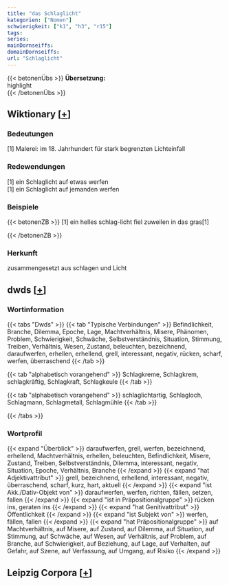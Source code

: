 ```yaml
---
title: "das Schlaglicht"
kategorien: ["Nomen"]
schwierigkeit: ["k1", "h3", "r15"]
tags:
series:
mainDornseiffs:
domainDornseiffs:
url: "Schlaglicht"
---
```


{{< betonenÜbs >}}
**Übersetzung:**  
highlight  
{{< /betonenÜbs >}}

## Wiktionary [[+](https://de.wiktionary.org/wiki/Schlaglicht)]

### Bedeutungen
[1] Malerei: im 18. Jahrhundert für stark begrenzten Lichteinfall  

### Redewendungen
[1] ein Schlaglicht auf etwas werfen  
[1] ein Schlaglicht auf jemanden werfen  

### Beispiele
{{< betonenZB >}}
[1] ein helles schlag-licht fiel zuweilen in das gras[1]  

{{< /betonenZB >}}
### Herkunft
zusammengesetzt aus schlagen und Licht  



## dwds [[+](https://www.dwds.de/wb/Schlaglicht)]

### Wortinformation
{{< tabs "Dwds" >}}
{{< tab "Typische Verbindungen" >}}
Befindlichkeit, Branche, Dilemma, Epoche, Lage, Machtverhältnis, Misere, Phänomen, Problem, Schwierigkeit, Schwäche, Selbstverständnis, Situation, Stimmung, Treiben, Verhältnis, Wesen, Zustand, beleuchten, bezeichnend, daraufwerfen, erhellen, erhellend, grell, interessant, negativ, rücken, scharf, werfen, überraschend
{{< /tab >}}

{{< tab "alphabetisch vorangehend" >}}
Schlagkreme, Schlagkrem, schlagkräftig, Schlagkraft, Schlagkeule
{{< /tab >}}

{{< tab "alphabetisch vorangehend" >}}
schlaglichtartig, Schlagloch, Schlagmann, Schlagmetall, Schlagmühle
{{< /tab >}}

{{< /tabs >}}

### Wortprofil
{{< expand "Überblick" >}} daraufwerfen, grell, werfen, bezeichnend, erhellend, Machtverhältnis, erhellen, beleuchten, Befindlichkeit, Misere, Zustand, Treiben, Selbstverständnis, Dilemma, interessant, negativ, Situation, Epoche, Verhältnis, Branche {{< /expand >}}
{{< expand "hat Adjektivattribut" >}} grell, bezeichnend, erhellend, interessant, negativ, überraschend, scharf, kurz, hart, aktuell {{< /expand >}}
{{< expand "ist Akk./Dativ-Objekt von" >}} daraufwerfen, werfen, richten, fällen, setzen, fallen {{< /expand >}}
{{< expand "ist in Präpositionalgruppe" >}} rücken ins, geraten ins {{< /expand >}}
{{< expand "hat Genitivattribut" >}} Öffentlichkeit {{< /expand >}}
{{< expand "ist Subjekt von" >}} werfen, fällen, fallen {{< /expand >}}
{{< expand "hat Präpositionalgruppe" >}} auf Machtverhältnis, auf Misere, auf Zustand, auf Dilemma, auf Situation, auf Stimmung, auf Schwäche, auf Wesen, auf Verhältnis, auf Problem, auf Branche, auf Schwierigkeit, auf Beziehung, auf Lage, auf Verhalten, auf Gefahr, auf Szene, auf Verfassung, auf Umgang, auf Risiko {{< /expand >}}

## Leipzig Corpora [[+](https://corpora.uni-leipzig.de/en/res?word=Schlaglicht&corpusId=deu_newscrawl-public_2018)]

